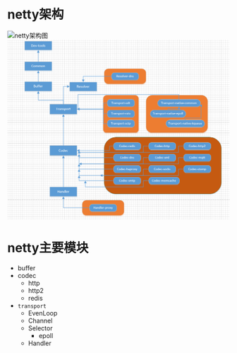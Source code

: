 # netty架构
![netty架构图](https://netty.io/images/components.png)
![netty 工程结构图](https://github.com/geeker-xiao/stronger/blob/master/netty/2019-04-29_182412.png)
# netty主要模块 
* buffer
* codec
    - http
    - http2 
    - redis
* `transport`
    - EvenLoop
    - Channel
    - Selector
        * epoll
    - Handler

